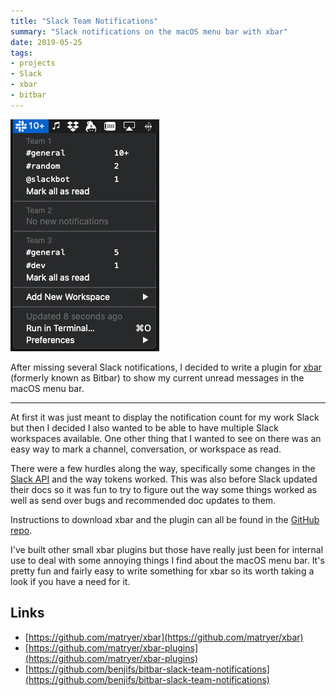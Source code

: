 ```yaml
---
title: "Slack Team Notifications"
summary: "Slack notifications on the macOS menu bar with xbar"
date: 2019-05-25
tags:
- projects
- Slack
- xbar
- bitbar
---
```


<p class="img-block">
	<img src="/uploads/1632289020_slack.jpg" alt="Slack Team Notifications screenshot" />
</p>

After missing several Slack notifications, I decided to write a plugin for [xbar](https://github.com/matryer/xbar) (formerly known as Bitbar) to show my current unread messages in the macOS menu bar.

----

At first it was just meant to display the notification count for my work Slack but then I decided I also wanted to be able to have multiple Slack workspaces available. One other thing that I wanted to see on there was an easy way to mark a channel, conversation, or workspace as read.

There were a few hurdles along the way, specifically some changes in the [Slack API](https://api.slack.com/) and the way tokens worked. This was also before Slack updated their docs so it was fun to try to figure out the way some things worked as well as send over bugs and recommended doc updates to them.

Instructions to download xbar and the plugin can all be found in the [GitHub repo](https://github.com/benjifs/bitbar-slack-team-notifications).

I've built other small xbar plugins but those have really just been for internal use to deal with some annoying things I find about the macOS menu bar. It's pretty fun and fairly easy to write something for xbar so its worth taking a look if you have a need for it.

## Links

- [https://github.com/matryer/xbar](https://github.com/matryer/xbar)
- [https://github.com/matryer/xbar-plugins](https://github.com/matryer/xbar-plugins)
- [https://github.com/benjifs/bitbar-slack-team-notifications](https://github.com/benjifs/bitbar-slack-team-notifications)

